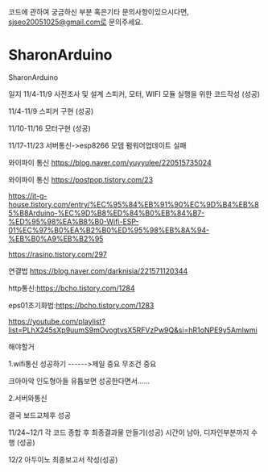 코드에 관하여 궁금하신 부분 혹은기타 문의사항이있으시다면,
sjseo20051025@gmail.com로 문의주세요.

# SharonArduino
SharonArduino

일지
11/4-11/9
사전조사 및 설계
스피커, 모터, WIFI 모듈 실행을 위한 코드작성 (성공)

11/4-11/9
스피커 구현 (성공)

11/10-11/16 
모터구현 (성공)

11/17-11/23
서버통신->esp8266 모뎀 펌워어업데이트 실패

와이파이 통신 https://blog.naver.com/yuyyulee/220515735024

와이파이 통신 https://postpop.tistory.com/23

https://it-g-house.tistory.com/entry/%EC%95%84%EB%91%90%EC%9D%B4%EB%85%B8Arduino-%EC%9D%B8%ED%84%B0%EB%84%B7-%ED%95%98%EA%B8%B0-Wifi-ESP-01%EC%97%B0%EA%B2%B0%ED%95%98%EB%8A%94-%EB%B0%A9%EB%B2%95


https://rasino.tistory.com/297

연결법 https://blog.naver.com/darknisia/221571120344

http통신:https://bcho.tistory.com/1284

eps01초기화법:https://bcho.tistory.com/1283

https://youtube.com/playlist?list=PLhX245sXp9uumS9mOvogtvsX5RFVzPw9Q&si=hR1oNPE9y5Amlwmi

해야할거

 1.wifi통신 성공하기 ------>제일 중요 무조건 중요
 
 크아아악 인도형아들 유튭보면 성공한다면서...... 
 
 2.서버와통신
 
 
결국 보드교체후 성공

11/24~12/1 
각 코드 종합 후 최종결과물 만들기(성공)
시간이 남아, 디자인부분까지 수행 (성공)

12/2
아두이노 최종보고서 작성(성공)


